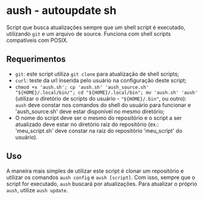 # aush - autoupdate sh
Script que busca atualizações sempre que um shell script é executado, utilizando `git` e um arquivo de source. Funciona com shell scripts compatíveis com POSIX.
## Requerimentos
- `git`: este script utiliza `git clone` para atualização de shell scripts;
- `curl`: teste da url inserida pelo usuário na configuração deste script; 
- `chmod +x 'aush.sh'; cp 'aush.sh' 'aush_source.sh' "${HOME}/.local/bin/"; cd "${HOME}/.local/bin"; mv 'aush.sh' 'aush'` (utilizar o diretório de scripts do usuário - `"${HOME}/.bin"`, ou outro): `aush` deve constar nos comandos do shell do usuário para funcionar e 'aush_source.sh' deve estar disponível no mesmo diretório;
- O nome do script deve ser o mesmo do repositório e o script a ser atualizado deve estar no diretório raiz do repositório (ex.: 'meu_script.sh' deve constar na raiz do repositório 'meu_script' do usuário).
## Uso
A maneira mais simples de utilizar este script é clonar um repositório e utilizar os comandos `aush config` e `aush [script]`. Com isso, sempre que o script for executado, `aush` buscará por atualizações. Para atualizar o próprio `aush`, utilize `aush update`.
